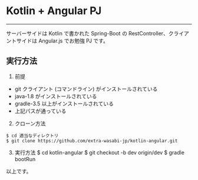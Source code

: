 # Kotlin + Angular PJ
----
サーバーサイドは Kotlin で書かれた Spring-Boot の RestController、クライアントサイドは Angular.js でお勉強 PJ です。

## 実行方法
1. 前提
 * git クライアント (コマンドライン) がインストールされている
 * java-1.8 がインストールされている
 * gradle-3.5 以上がインストールされている
 * 上記パスが通っている
 
2. クローン方法
 ````
 $ cd 適当なディレクトリ
 $ git clone https://github.com/extra-wasabi-jp/kotlin-angular.git
 ````
 
3. 実行方法
 $ cd kotlin-angular
 $ git checkout -b dev origin/dev
 $ gradle bootRun

以上です。
